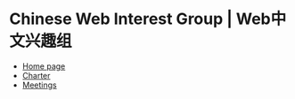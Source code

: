 # Chinese Web Interest Group | Web中文兴趣组

* [Home page](https://www.w3.org/2018/chinese-web-ig/)
* [Charter](https://www.w3.org/2020/10/chinese-web-ig-charter.html)
* [Meetings](https://github.com/w3c/chinese-ig/blob/master/Meetings.md)
